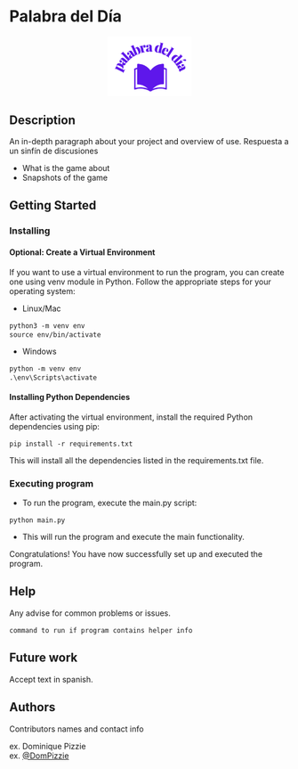 # Palabra del Día
<p align="center">
  <img src="assets/logo.png" alt= “logo” width="30%" style="display: block; margin: 0 auto">
</p>

## Description

An in-depth paragraph about your project and overview of use.
Respuesta a un sinfín de discusiones
* What is the game about
* Snapshots of the game

## Getting Started

### Installing

#### Optional: Create a Virtual Environment
If you want to use a virtual environment to run the program, you can create one using venv module in Python. Follow the appropriate steps for your operating system:
* Linux/Mac
```
python3 -m venv env
source env/bin/activate
```
* Windows
```
python -m venv env
.\env\Scripts\activate
```

#### Installing Python Dependencies
After activating the virtual environment, install the required Python dependencies using pip:
```
pip install -r requirements.txt
```
This will install all the dependencies listed in the requirements.txt file.

### Executing program
* To run the program, execute the main.py script:
```
python main.py
```
* This will run the program and execute the main functionality.

Congratulations! You have now successfully set up and executed the program.

## Help

Any advise for common problems or issues.
```
command to run if program contains helper info
```

## Future work
Accept text in spanish.

## Authors

Contributors names and contact info

ex. Dominique Pizzie  
ex. [@DomPizzie](https://twitter.com/dompizzie)

